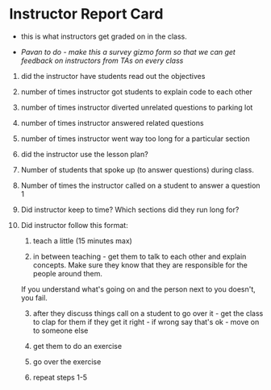 # Instructor Report Card
* this is what instructors get graded on in the class.

* *Pavan to do - make this a survey gizmo form so that we can get feedback on instructors from TAs on every class*

1. did the instructor have students read out the objectives

2. number of times instructor got students to explain code to each other

3. number of times instructor diverted unrelated questions to parking lot

4. number of times instructor answered related questions

5. number of times instructor went way too long for a particular section

6. did the instructor use the lesson plan?

7. Number of students that spoke up (to answer questions) during class.

8. Number of times the instructor called on a student to answer a question
1  

8. Did instructor keep to time? Which sections did they run long for?

9. Did instructor follow this format:

	1. teach a little (15 minutes max)

	2. in between teaching - get them to talk to each other and explain concepts. Make sure they know that they are responsible for the people around them.

	If you understand what's going on and the person next to you doesn't, you fail.

	3. after they discuss things call on a student to go over it - get the class to clap for them if they get it right - if wrong say that's ok - move on to someone else

	4. get them to do an exercise

	5. go over the exercise

	6. repeat steps 1-5

